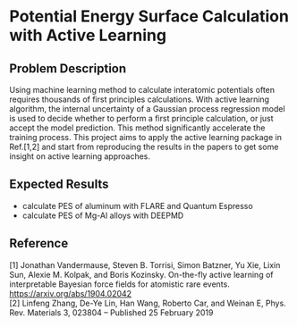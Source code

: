 # Potential Energy Surface Calculation with Active Learning 



## Problem Description

Using machine learning method to calculate interatomic potentials often requires thousands of first principles calculations. With active learning algorithm, the internal uncertainty of a Gaussian process regression model is used to decide whether to perform a first principle calculation, or just accept the model prediction. This method significantly accelerate the training process. This project aims to apply the active learning package in Ref.[1,2] and start from reproducing the results in the papers to get some insight on active learning approaches. 



## Expected Results

- calculate PES of aluminum with FLARE and Quantum Espresso  
- calculate PES of Mg-Al alloys with DEEPMD  



## Reference 
[1] Jonathan Vandermause, Steven B. Torrisi, Simon Batzner, Yu Xie, Lixin Sun, Alexie M. Kolpak, and Boris Kozinsky. On-the-fly active learning of interpretable Bayesian force fields for atomistic rare events. https://arxiv.org/abs/1904.02042  
[2] Linfeng Zhang, De-Ye Lin, Han Wang, Roberto Car, and Weinan E, Phys. Rev. Materials 3, 023804 – Published 25 February 2019




